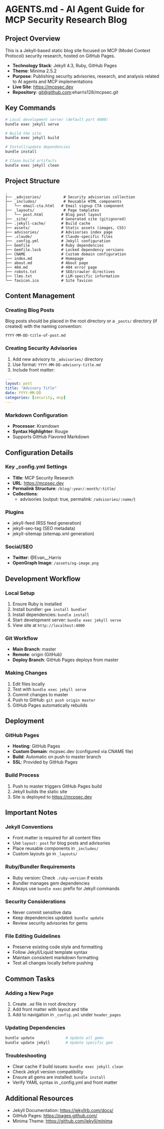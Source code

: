 # AGENTS.md - AI Agent Guide for MCP Security Research Blog

## Project Overview

This is a Jekyll-based static blog site focused on MCP (Model Context Protocol) security research, hosted on GitHub Pages.

- **Technology Stack**: Jekyll 4.3, Ruby, GitHub Pages
- **Theme**: Minima 2.5.2
- **Purpose**: Publishing security advisories, research, and analysis related to AI agents and MCP implementations
- **Live Site**: https://mcpsec.dev
- **Repository**: git@github.com:eharris128/mcpsec.git

## Key Commands

```bash
# Local development server (default port 4000)
bundle exec jekyll serve

# Build the site
bundle exec jekyll build

# Install/update dependencies
bundle install

# Clean build artifacts
bundle exec jekyll clean
```

## Project Structure

```
.
├── _advisories/          # Security advisories collection
├── _includes/            # Reusable HTML components
│   └── email-cta.html   # Email signup CTA component
├── _layouts/             # Page templates
│   └── post.html        # Blog post layout
├── _site/               # Generated site (gitignored)
├── .jekyll-cache/       # Build cache
├── assets/              # Static assets (images, CSS)
├── advisories/          # Advisories index page
├── .claude/             # Claude-specific files
├── _config.yml          # Jekyll configuration
├── Gemfile              # Ruby dependencies
├── Gemfile.lock         # Locked dependency versions
├── CNAME                # Custom domain configuration
├── index.md             # Homepage
├── about.md             # About page
├── 404.md               # 404 error page
├── robots.txt           # SEO/crawler directives
├── llms.txt             # LLM-specific information
└── favicon.ico          # Site favicon
```

## Content Management

### Creating Blog Posts

Blog posts should be placed in the root directory or a `_posts/` directory (if created) with the naming convention:
```
YYYY-MM-DD-title-of-post.md
```

### Creating Security Advisories

1. Add new advisory to `_advisories/` directory
2. Use format: `YYYY-MM-DD-advisory-title.md`
3. Include front matter:
```yaml
---
layout: post
title: "Advisory Title"
date: YYYY-MM-DD
categories: [security, mcp]
---
```

### Markdown Configuration
- **Processor**: Kramdown
- **Syntax Highlighter**: Rouge
- Supports GitHub Flavored Markdown

## Configuration Details

### Key _config.yml Settings
- **Title**: MCP Security Research
- **URL**: https://mcpsec.dev
- **Permalink Structure**: `/blog/:year/:month/:title/`
- **Collections**: 
  - advisories (output: true, permalink: `/advisories/:name/`)

### Plugins
- jekyll-feed (RSS feed generation)
- jekyll-seo-tag (SEO metadata)
- jekyll-sitemap (sitemap.xml generation)

### Social/SEO
- **Twitter**: @Evan__Harris
- **OpenGraph Image**: `/assets/og-image.png`

## Development Workflow

### Local Setup
1. Ensure Ruby is installed
2. Install bundler: `gem install bundler`
3. Install dependencies: `bundle install`
4. Start development server: `bundle exec jekyll serve`
5. View site at `http://localhost:4000`

### Git Workflow
- **Main Branch**: master
- **Remote**: origin (GitHub)
- **Deploy Branch**: GitHub Pages deploys from master

### Making Changes
1. Edit files locally
2. Test with `bundle exec jekyll serve`
3. Commit changes to master
4. Push to GitHub: `git push origin master`
5. GitHub Pages automatically rebuilds

## Deployment

### GitHub Pages
- **Hosting**: GitHub Pages
- **Custom Domain**: mcpsec.dev (configured via CNAME file)
- **Build**: Automatic on push to master branch
- **SSL**: Provided by GitHub Pages

### Build Process
1. Push to master triggers GitHub Pages build
2. Jekyll builds the static site
3. Site is deployed to https://mcpsec.dev

## Important Notes

### Jekyll Conventions
- Front matter is required for all content files
- Use `layout: post` for blog posts and advisories
- Place reusable components in `_includes/`
- Custom layouts go in `_layouts/`

### Ruby/Bundler Requirements
- Ruby version: Check `.ruby-version` if exists
- Bundler manages gem dependencies
- Always use `bundle exec` prefix for Jekyll commands

### Security Considerations
- Never commit sensitive data
- Keep dependencies updated: `bundle update`
- Review security advisories for gems

### File Editing Guidelines
- Preserve existing code style and formatting
- Follow Jekyll/Liquid template syntax
- Maintain consistent markdown formatting
- Test all changes locally before pushing

## Common Tasks

### Adding a New Page
1. Create `.md` file in root directory
2. Add front matter with layout and title
3. Add to navigation in `_config.yml` under `header_pages`

### Updating Dependencies
```bash
bundle update              # Update all gems
bundle update jekyll       # Update specific gem
```

### Troubleshooting
- Clear cache if build issues: `bundle exec jekyll clean`
- Check Jekyll version compatibility
- Ensure all gems are installed: `bundle install`
- Verify YAML syntax in _config.yml and front matter

## Additional Resources
- Jekyll Documentation: https://jekyllrb.com/docs/
- GitHub Pages: https://pages.github.com/
- Minima Theme: https://github.com/jekyll/minima